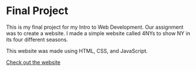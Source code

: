# Final Project

This is my final project for my Intro to Web Development. Our assignment was to create a website. I made a simple website called 4NYs to show NY in its four different seasons. 

This website was made using HTML, CSS, and JavaScript. 

[Check out the website](http://sites.bxmc.poly.edu/~alevillanueva/Web_Final/)